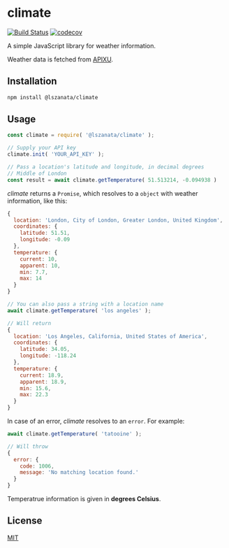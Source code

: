 # climate
[![Build Status](https://travis-ci.org/lszanatta/climate.svg?branch=master)](https://travis-ci.org/lszanatta/climate)
[![codecov](https://codecov.io/gh/lszanatta/climate/branch/master/graph/badge.svg)](https://codecov.io/gh/lszanatta/climate)

A simple JavaScript library for weather information.

Weather data is fetched from [APIXU](https://www.apixu.com/).

## Installation

```bash
npm install @lszanata/climate
```

## Usage

```js
const climate = require( '@lszanata/climate' );

// Supply your API key
climate.init( 'YOUR_API_KEY' );

// Pass a location's latitude and longitude, in decimal degrees
// Middle of London
const result = await climate.getTemperature( 51.513214, -0.094938 )
```

*climate* returns a `Promise`, which resolves to a `object` with weather information, like this:

```js
{
  location: 'London, City of London, Greater London, United Kingdom',
  coordinates: {
    latitude: 51.51,
    longitude: -0.09
  },
  temperature: {
    current: 10,
    apparent: 10,
    min: 7.7,
    max: 14
  }
}
```

```js
// You can also pass a string with a location name
await climate.getTemperature( 'los angeles' );

// Will return
{
  location: 'Los Angeles, California, United States of America',
  coordinates: {
    latitude: 34.05,
    longitude: -118.24
  },
  temperature: {
    current: 18.9,
    apparent: 18.9,
    min: 15.6,
    max: 22.3
  }
}
```

In case of an error, *climate* resolves to an `error`. For example:

```js
await climate.getTemperature( 'tatooine' );

// Will throw
{
  error: {
    code: 1006,
    message: 'No matching location found.'
  }
}
```

Temperatrue information is given in **degrees Celsius**.

## License

[MIT](./LICENSE)
